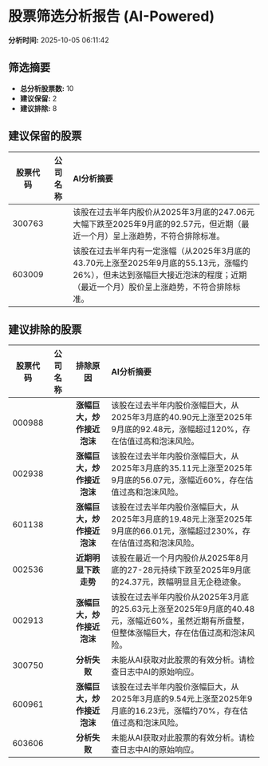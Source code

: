 # 股票筛选分析报告 (AI-Powered)

**分析时间:** 2025-10-05 06:11:42

## 筛选摘要

- **总分析股票数:** 10
- **建议保留:** 2
- **建议排除:** 8

## 建议保留的股票

| 股票代码 | 公司名称 | AI分析摘要 |
|:---:|:---:|:---|
| 300763 |  | 该股在过去半年内股价从2025年3月底的247.06元大幅下跌至2025年9月底的92.57元，但近期（最近一个月）呈上涨趋势，不符合排除标准。 |
| 603009 |  | 该股在过去半年内有一定涨幅（从2025年3月底的43.70元上涨至2025年9月底的55.13元，涨幅约26%），但未达到涨幅巨大接近泡沫的程度；近期（最近一个月）股价呈上涨趋势，不符合排除标准。 |

## 建议排除的股票

| 股票代码 | 公司名称 | 排除原因 | AI分析摘要 |
|:---:|:---:|:---:|:---|
| 000988 |  | **涨幅巨大，炒作接近泡沫** | 该股在过去半年内股价涨幅巨大，从2025年3月底的40.90元上涨至2025年9月底的92.48元，涨幅超过120%，存在估值过高和泡沫风险。 |
| 002938 |  | **涨幅巨大，炒作接近泡沫** | 该股在过去半年内股价涨幅巨大，从2025年3月底的35.11元上涨至2025年9月底的56.07元，涨幅近60%，存在估值过高和泡沫风险。 |
| 601138 |  | **涨幅巨大，炒作接近泡沫** | 该股在过去半年内股价涨幅巨大，从2025年3月底的19.48元上涨至2025年9月底的66.01元，涨幅超过230%，存在估值过高和泡沫风险。 |
| 002536 |  | **近期明显下跌走势** | 该股在最近一个月内股价从2025年8月底的27-28元持续下跌至2025年9月底的24.37元，跌幅明显且无企稳迹象。 |
| 002913 |  | **涨幅巨大，炒作接近泡沫** | 该股在过去半年内股价从2025年3月底的25.63元上涨至2025年9月底的40.48元，涨幅近60%，虽然近期有所盘整，但整体涨幅巨大，存在估值过高和泡沫风险。 |
| 300750 |  | **分析失败** | 未能从AI获取对此股票的有效分析。请检查日志中AI的原始响应。 |
| 600961 |  | **涨幅巨大，炒作接近泡沫** | 该股在过去半年内股价涨幅巨大，从2025年3月底的9.54元上涨至2025年9月底的16.23元，涨幅约70%，存在估值过高和泡沫风险。 |
| 603606 |  | **分析失败** | 未能从AI获取对此股票的有效分析。请检查日志中AI的原始响应。 |
